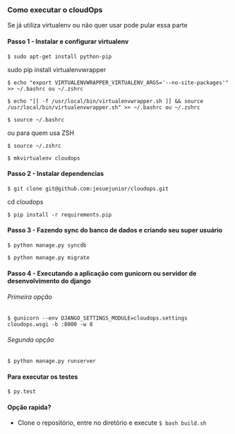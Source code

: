 
### Como executar o cloudOps

Se já utiliza virtualenv ou não quer usar pode pular essa parte

#### Passo 1 - Instalar e configurar virtualenv

``` $ sudo apt-get install python-pip ```

sudo pip install virtualenvwrapper

```$ echo "export VIRTUALENVWRAPPER_VIRTUALENV_ARGS='--no-site-packages'" >> ~/.bashrc ou ~/.zshrc ```

```$ echo "[[ -f /usr/local/bin/virtualenvwrapper.sh ]] && source /usr/local/bin/virtualenvwrapper.sh" >> ~/.bashrc ou ~/.zshrc ```

```$ source ~/.bashrc ```

ou para quem usa ZSH

```$ source ~/.zshrc ```

```$ mkvirtualenv cloudops ```

#### Passo 2 - Instalar dependencias

```$ git clone git@github.com:jesuejunior/cloudops.git ```

cd cloudops

```$ pip install -r requirements.pip ```

#### Passo 3 - Fazendo sync do banco de dados e criando seu super usuário

```$ python manage.py syncdb ```

```$ python manage.py migrate ```

#### Passo 4 - Executando a aplicação com gunicorn ou servidor de desenvolvimento do django

###### Primeira opção

```$ gunicorn --env DJANGO_SETTINGS_MODULE=cloudops.settings cloudops.wsgi -b :8000 -w 8 ```

###### Segunda opção

```$ python manage.py runserver ```

#### Para executar os testes

```$ py.test ```

#### Opção rapida?

* Clone o repositório, entre no diretório e execute ```$ bash build.sh```